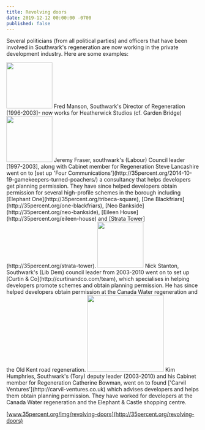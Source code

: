 ```yaml
---
title: Revolving doors
date: 2019-12-12 00:00:00 -0700
published: false
---
```


Several politicians (from all political parties) and officers that have been involved in Southwark's regeneration are now working in the private development industry. Here are some examples:

<img src="http://creativecities.org/wp-content/uploads/2012/03/fred_manson.jpg" width="120px">
Fred Manson, Southwark's Director of Regeneration [1996-2003]- now works for Heatherwick Studios (cf. Garden Bridge)

<img src="http://35percent.org/img/jeremyfraser.png" width="120px">
Jeremy Fraser, southwark's (Labour) Council leader [1997-2003], along with Cabinet member for Regeneration Steve Lancashire went on to [set up 'Four Communications'](http://35percent.org/2014-10-19-gamekeepers-turned-poachers/) a consultancy that helps developers get planning permission. They have since helped developers obtain permission for several high-profile schemes in the borough including [Elephant One](http://35percent.org/tribeca-square), [One Blackfriars](http://35percent.org/one-blackfriars), [Neo Bankside](http://35percent.org/neo-bankside), [Eileen House](http://35percent.org/eileen-house) and [Strata Tower](http://35percent.org/strata-tower).

<img src="https://www.london-se1.co.uk/community/images/nick-stanton.jpg" width="120px">
Nick Stanton, Southwark's (Lib Dem) council leader from 2003-2010 went on to set up [Curtin & Co](http://curtinandco.com/team), which specialises in helping developers promote schemes and obtain planning permission. He has since helped developers obtain permission at the Canada Water regeneration and the Old Kent road regeneration.

<img src="http://35percent.org/img/kimbowman.png" width="200px">
Kim Humphries, Southwark's (Tory) deputy leader (2003-2010) and his Cabinet member for Regeneration Catherine Bowman, went on to found ['Carvil Ventures'](http://carvil-ventures.co.uk) which advises developers and helps them obtain planning permission. They have worked for developers at the Canada Water regeneration and the Elephant & Castle shopping centre. 


[www.35percent.org/img/revolving-doors](http://35percent.org/revolving-doors)
